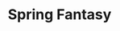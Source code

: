 ---
title: Spring Fantasy
picture: springFantasy.jpg
viewer_title: Spring Fantasy
thumbnail: springFantasy_t.jpg
alt: Spring Fantasy
medium: Oil
width: 34"
height: 30"
---
